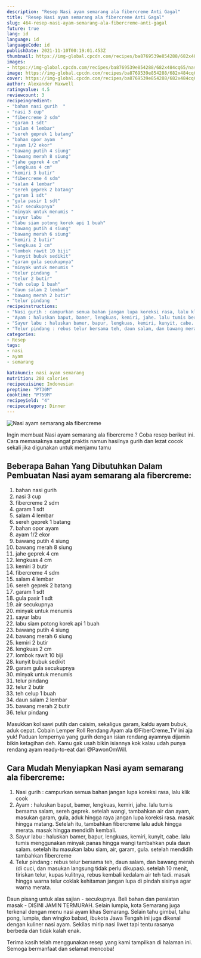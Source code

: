 ```yaml
---
description: "Resep Nasi ayam semarang ala fibercreme Anti Gagal"
title: "Resep Nasi ayam semarang ala fibercreme Anti Gagal"
slug: 464-resep-nasi-ayam-semarang-ala-fibercreme-anti-gagal
future: true
lang: id
language: id
languageCode: id
publishDate: 2021-11-10T00:19:01.453Z 
thumbnail: https://img-global.cpcdn.com/recipes/ba8769539e854288/682x484cq65/nasi-ayam-semarang-ala-fibercreme-foto-resep-utama.png
images:
- https://img-global.cpcdn.com/recipes/ba8769539e854288/682x484cq65/nasi-ayam-semarang-ala-fibercreme-foto-resep-utama.png
image: https://img-global.cpcdn.com/recipes/ba8769539e854288/682x484cq65/nasi-ayam-semarang-ala-fibercreme-foto-resep-utama.png
cover: https://img-global.cpcdn.com/recipes/ba8769539e854288/682x484cq65/nasi-ayam-semarang-ala-fibercreme-foto-resep-utama.png
author: Alexander Maxwell
ratingvalue: 4.5
reviewcount: 3
recipeingredient:
- "bahan nasi gurih  "
- "nasi 3 cup"
- "fibercreme 2 sdm"
- "garam 1 sdt"
- "salam 4 lembar"
- "sereh geprek 1 batang"
- "bahan opor ayam  "
- "ayam 1/2 ekor"
- "bawang putih 4 siung"
- "bawang merah 8 siung"
- "jahe geprek 4 cm"
- "lengkuas 4 cm"
- "kemiri 3 butir"
- "fibercreme 4 sdm"
- "salam 4 lembar"
- "sereh geprek 2 batang"
- "garam 1 sdt"
- "gula pasir 1 sdt"
- "air secukupnya"
- "minyak untuk menumis "
- "sayur labu  "
- "labu siam potong korek api 1 buah"
- "bawang putih 4 siung"
- "bawang merah 6 siung"
- "kemiri 2 butir"
- "lengkuas 2 cm"
- "lombok rawit 10 biji"
- "kunyit bubuk sedikit"
- "garam gula secukupnya"
- "minyak untuk menumis "
- "telur pindang  "
- "telur 2 butir"
- "teh celup 1 buah"
- "daun salam 2 lembar"
- "bawang merah 2 butir"
- "telur pindang  "
recipeinstructions:
- "Nasi gurih : campurkan semua bahan jangan lupa koreksi rasa, lalu klik cook"
- "Ayam : haluskan baput, bamer, lengkuas, kemiri, jahe. lalu tumis bersama salam, sereh geprek. setelah wangi, tambahkan air dan ayam, masukan garam, gula, aduk hingga raya jangan lupa koreksi rasa. masak hingga matang. Setelah itu, tambahkan fibercreme lalu aduk hingga merata. masak hingga mendidih kembali."
- "Sayur labu : haluskan bamer, bapur, lengkuas, kemiri, kunyit, cabe. lalu tumis menggunakan minyak panas hingga wangi tambahkan pula daun salam. setelah itu masukan labu siam, air, garam, gula. setelah mendidih tambahkan fibercreme"
- "Telur pindang : rebus telur bersama teh, daun salam, dan bawang merah (di cuci, dan masukan langsung tidak perlu dikupas). setelah 10 menit, tiriskan telur, kupas kulitnya, rebus kembali kedalam air teh tadi. masak hingga warna telur coklak kehitaman jangan lupa di pindah sisinya agar warna merata."
categories:
- Resep
tags:
- nasi
- ayam
- semarang

katakunci: nasi ayam semarang 
nutrition: 280 calories
recipecuisine: Indonesian
preptime: "PT30M"
cooktime: "PT59M"
recipeyield: "4"
recipecategory: Dinner
---
```



![Nasi ayam semarang ala fibercreme](https://img-global.cpcdn.com/recipes/ba8769539e854288/682x484cq65/nasi-ayam-semarang-ala-fibercreme-foto-resep-utama.png)

Ingin membuat Nasi ayam semarang ala fibercreme ? Coba resep berikut ini. Cara memasaknya sangat praktis namun hasilnya gurih dan lezat cocok sekali jika digunakan untuk menjamu tamu

<!--inarticleads1-->

## Beberapa Bahan Yang Dibutuhkan Dalam Pembuatan Nasi ayam semarang ala fibercreme:

1. bahan nasi gurih  
1. nasi 3 cup
1. fibercreme 2 sdm
1. garam 1 sdt
1. salam 4 lembar
1. sereh geprek 1 batang
1. bahan opor ayam  
1. ayam 1/2 ekor
1. bawang putih 4 siung
1. bawang merah 8 siung
1. jahe geprek 4 cm
1. lengkuas 4 cm
1. kemiri 3 butir
1. fibercreme 4 sdm
1. salam 4 lembar
1. sereh geprek 2 batang
1. garam 1 sdt
1. gula pasir 1 sdt
1. air secukupnya
1. minyak untuk menumis 
1. sayur labu  
1. labu siam potong korek api 1 buah
1. bawang putih 4 siung
1. bawang merah 6 siung
1. kemiri 2 butir
1. lengkuas 2 cm
1. lombok rawit 10 biji
1. kunyit bubuk sedikit
1. garam gula secukupnya
1. minyak untuk menumis 
1. telur pindang  
1. telur 2 butir
1. teh celup 1 buah
1. daun salam 2 lembar
1. bawang merah 2 butir
1. telur pindang  

Masukkan kol sawi putih dan caisim, sekaligus garam, kaldu ayam bubuk, aduk cepat. Cobain Lemper Roll Rendang Ayam ala @FiberCreme_TV ini aja yuk! Paduan lempernya yang gurih dengan isian rendang ayamnya dijamin bikin ketagihan deh. Kamu gak usah bikin isiannya kok kalau udah punya rendang ayam ready-to-eat dari @PawonOmWill. 

<!--inarticleads2-->

## Cara Mudah Menyiapkan Nasi ayam semarang ala fibercreme:

1. Nasi gurih : campurkan semua bahan jangan lupa koreksi rasa, lalu klik cook
1. Ayam : haluskan baput, bamer, lengkuas, kemiri, jahe. lalu tumis bersama salam, sereh geprek. setelah wangi, tambahkan air dan ayam, masukan garam, gula, aduk hingga raya jangan lupa koreksi rasa. masak hingga matang. Setelah itu, tambahkan fibercreme lalu aduk hingga merata. masak hingga mendidih kembali.
1. Sayur labu : haluskan bamer, bapur, lengkuas, kemiri, kunyit, cabe. lalu tumis menggunakan minyak panas hingga wangi tambahkan pula daun salam. setelah itu masukan labu siam, air, garam, gula. setelah mendidih tambahkan fibercreme
1. Telur pindang : rebus telur bersama teh, daun salam, dan bawang merah (di cuci, dan masukan langsung tidak perlu dikupas). setelah 10 menit, tiriskan telur, kupas kulitnya, rebus kembali kedalam air teh tadi. masak hingga warna telur coklak kehitaman jangan lupa di pindah sisinya agar warna merata.


Daun pisang untuk alas sajian - secukupnya. Beli bahan dan peralatan masak - DISINI JAMIN TERMURAH. Selain lumpia, kota Semarang juga terkenal dengan menu nasi ayam khas Semarang. Selain tahu gimbal, tahu pong, lumpia, dan wingko babad, ibukota Jawa Tengah ini juga dikenal dengan kuliner nasi ayam. Sekilas mirip nasi liwet tapi tentu rasanya berbeda dan tidak kalah enak. 

Terima kasih telah menggunakan resep yang kami tampilkan di halaman ini. Semoga bermanfaat dan selamat mencoba!

